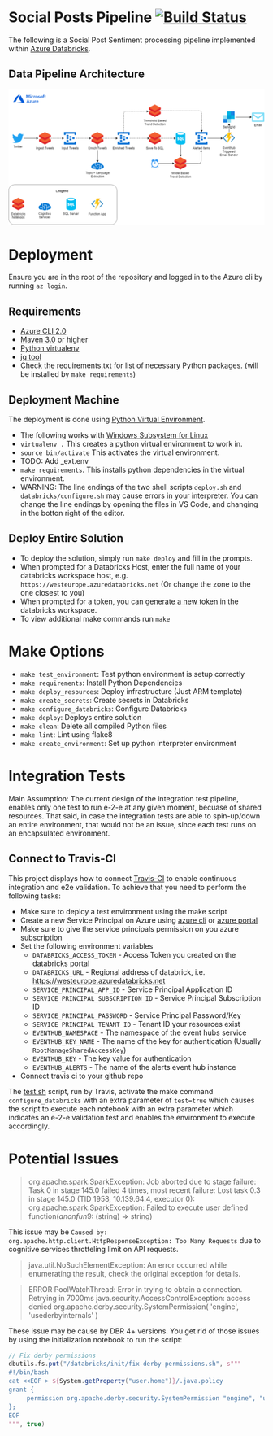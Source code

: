 # Social Posts Pipeline [![Build Status](https://travis-ci.org/morsh/social-posts-pipeline.svg?branch=master)](https://travis-ci.org/morsh/social-posts-pipeline)

The following is a Social Post Sentiment processing pipeline implemented within [Azure Databricks](https://azure.microsoft.com/en-au/services/databricks/). 

## Data Pipeline Architecture
![Pipelin Architecture](/docs/SocialPipeline.png)

# Deployment

Ensure you are in the root of the repository and logged in to the Azure cli by running `az login`.

## Requirements

- [Azure CLI 2.0](https://azure.github.io/projects/clis/)
- [Maven 3.0](https://maven.apache.org/download.cgi) or higher
- [Python virtualenv](http://docs.python-guide.org/en/latest/dev/virtualenvs/) 
- [jq tool](https://stedolan.github.io/jq/download/)
- Check the requirements.txt for list of necessary Python packages. (will be installed by `make requirements`)

## Deployment Machine
The deployment is done using [Python Virtual Environment](https://docs.python-guide.org/dev/virtualenvs/).

- The following works with [Windows Subsystem for Linux](https://docs.microsoft.com/en-us/windows/wsl/install-win10)
- `virtualenv .`  This creates a python virtual environment to work in.
- `source bin/activate`  This activates the virtual environment.
- TODO: Add _ext.env
- `make requirements`. This installs python dependencies in the virtual environment.
- WARNING: The line endings of the two shell scripts `deploy.sh` and `databricks/configure.sh` may cause errors in your interpreter. You can change the line endings by opening the files in VS Code, and changing in the botton right of the editor.

## Deploy Entire Solution

- To deploy the solution, simply run `make deploy` and fill in the prompts.
- When prompted for a Databricks Host, enter the full name of your databricks workspace host, e.g. `https://westeurope.azuredatabricks.net`  (Or change the zone to the one closest to you)
- When prompted for a token, you can [generate a new token](https://docs.databricks.com/api/latest/authentication.html) in the databricks workspace.
- To view additional make commands run `make`

# Make Options

- `make test_environment`: Test python environment is setup correctly
- `make requirements`: Install Python Dependencies
- `make deploy_resources`: Deploy infrastructure (Just ARM template)
- `make create_secrets`: Create secrets in Databricks
- `make configure_databricks`: Configure Databricks
- `make deploy`: Deploys entire solution
- `make clean`: Delete all compiled Python files
- `make lint`: Lint using flake8
- `make create_environment`: Set up python interpreter environment

# Integration Tests

Main Assumption: The current design of the integration test pipeline, enables only one test to run e-2-e at any given moment, becuase of shared resources.
That said, in case the integration tests are able to spin-up/down an entire environment, that would not be an issue, since each test runs on an encapsulated environment.

## Connect to Travis-CI
This project displays how to connect [Travis-CI](https://travis-ci.org) to enable continuous integration and e2e validation.
To achieve that you need to perform the following tasks:

- Make sure to deploy a test environment using the make script
- Create a new Service Principal on Azure using [azure cli](https://docs.microsoft.com/en-us/cli/azure/create-an-azure-service-principal-azure-cli?toc=%2Fen-us%2Fazure%2Fazure-resource-manager%2Ftoc.json&bc=%2Fen-us%2Fazure%2Fbread%2Ftoc.json&view=azure-cli-latest) or [azure portal](https://docs.microsoft.com/en-us/azure/azure-resource-manager/resource-group-create-service-principal-portal?view=azure-cli-latest)
- Make sure to give the service principals permission on you azure subscription
- Set the following environment variables
  - `DATABRICKS_ACCESS_TOKEN` - Access Token you created on the databricks portal
  - `DATABRICKS_URL` - Regional address of databrick, i.e. https://westeurope.azuredatabricks.net
  - `SERVICE_PRINCIPAL_APP_ID` - Service Principal Application ID
  - `SERVICE_PRINCIPAL_SUBSCRIPTION_ID` - Service Principal Subscription ID
  - `SERVICE_PRINCIPAL_PASSWORD` - Service Principal Password/Key
  - `SERVICE_PRINCIPAL_TENANT_ID` - Tenant ID your resources exist
  - `EVENTHUB_NAMESPACE` - The namespace of the event hubs service
  - `EVENTHUB_KEY_NAME` - The name of the key for authentication (Usually `RootManageSharedAccessKey`)
  - `EVENTHUB_KEY` - The key value for authentication
  - `EVENTHUB_ALERTS` - The name of the alerts event hub instance
- Connect travis ci to your github repo

The [test.sh](/.travis/test.sh) script, run by Travis, activate the make command `configure_databricks` with an extra parameter of `test=true` which causes the script to execute each notebook with an extra parameter which indicates an e-2-e validation test and enables the environment to execute accordingly.

# Potential Issues

> org.apache.spark.SparkException: Job aborted due to stage failure: Task 0 in stage 145.0 failed 4 times, most recent failure: Lost task 0.3 in stage 145.0 (TID 1958, 10.139.64.4, executor 0): org.apache.spark.SparkException: Failed to execute user defined function($anonfun$9: (string) => string)

This issue may be `Caused by: org.apache.http.client.HttpResponseException: Too Many Requests` due to cognitive services throtteling limit on API requests.

> java.util.NoSuchElementException: An error occurred while enumerating the result, check the original exception for details.

> ERROR PoolWatchThread: Error in trying to obtain a connection. Retrying in 7000ms 
> java.security.AccessControlException: access denied org.apache.derby.security.SystemPermission( 'engine', 'usederbyinternals' )

These issue may be cause by DBR 4+ versions. You get rid of those issues by using the initialization notebook to run the script:

```scala
// Fix derby permissions
dbutils.fs.put("/databricks/init/fix-derby-permissions.sh", s"""
#!/bin/bash
cat <<EOF > ${System.getProperty("user.home")}/.java.policy
grant {
     permission org.apache.derby.security.SystemPermission "engine", "usederbyinternals";
};
EOF
""", true)
```